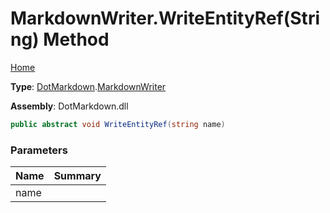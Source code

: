 # MarkdownWriter\.WriteEntityRef\(String\) Method

[Home](../../../README.md)

**Type**: [DotMarkdown](../../README.md)\.[MarkdownWriter](../README.md)

**Assembly**: DotMarkdown\.dll

```csharp
public abstract void WriteEntityRef(string name)
```

### Parameters

| Name | Summary |
| ---- | ------- |
| name | |

